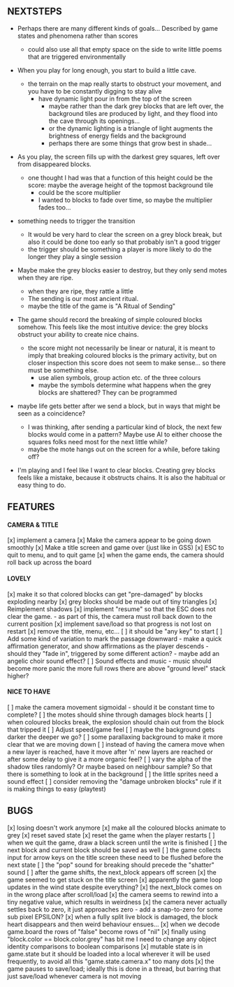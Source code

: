 NEXTSTEPS
---------

- Perhaps there are many different kinds of goals... Described
  by game states and phenomena rather than scores
  - could also use all that empty space on the side to write little
    poems that are triggered environmentally

- When you play for long enough, you start to build a little
  cave.
  - the terrain on the map really starts to obstruct your movement,
    and you have to be constantly digging to stay alive
    - have dynamic light pour in from the top of the screen
      - maybe rather than the dark grey blocks that are left
        over, the background tiles are produced by light, and they
        flood into the cave through its openings...
      - or the dynamic lighting is a triangle of light augments the
        brightness of energy fields and the background
      - perhaps there are some things that grow best in shade...

- As you play, the screen fills up with the darkest grey squares,
  left over from disappeared blocks.
  - one thought I had was that a function of this height could be
    the score: maybe the average height of the topmost background tile
    - could be the score multiplier
    - I wanted to blocks to fade over time, so maybe the multiplier
      fades too...

- something needs to trigger the transition
  - It would be very hard to clear the screen on a grey block break,
    but also it could be done too early so that probably isn't a
    good trigger
  - the trigger should be something a player is more likely to do
    the longer they play a single session

- Maybe make the grey blocks easier to destroy, but they only
  send motes when they are ripe.
  - when they are ripe, they rattle a little
  - The sending is our most ancient ritual.
  - maybe the title of the game is "A Ritual of Sending"

- The game should record the breaking of simple coloured blocks somehow.
  This feels like the most intuitive device: the grey blocks obstruct
  your ability to create nice chains.
  - the score might not necessarily be linear or natural,
    it is meant to imply that breaking coloured blocks is the
    primary activity, but on closer inspection this score
    does not seem to make sense... so there must be something else.
    - use alien symbols, group action etc. of the three colours
    - maybe the symbols determine what happens when the grey blocks
      are shattered? They can be programmed

- maybe life gets better after we send a block, but in ways that
  might be seen as a coincidence?
  - I was thinking, after sending a particular kind of block,
    the next few blocks would come in a pattern? Maybe use
    AI to either choose the squares folks need most for the next
    little while?
  - maybe the mote hangs out on the screen for a while, before taking off?

- I'm playing and I feel like I want to clear blocks. Creating grey blocks
  feels like a mistake, because it obstructs chains. It is also the habitual
  or easy thing to do.

## FEATURES

#### CAMERA & TITLE
[x] implement a camera
[x] Make the camera appear to be going down smoothly
[x] Make a title screen and game over (just like in GSS)
[x] ESC to quit to menu, and to quit game
[x] when the game ends, the camera should roll back up across
    the board

#### LOVELY
[x] make it so that colored blocks can get "pre-damaged" by blocks
    exploding nearby
[x] grey blocks should be made out of tiny triangles
[x] Reimplement shadows
[x] implement "resume" so that the ESC does not
    clear the game.
    - as part of this, the camera must roll back down to the current position
[x] implement save/load so that progress is not lost on restart
[x] remove the title, menu, etc...
[ ] it should be "any key" to start
[ ] Add some kind of variation to mark the passage downward
    - make a quick affirmation generator, and show affirmations
      as the player descends
    - should they "fade in", triggered by some different action?
    - maybe add an angelic choir sound effect?
[ ] Sound effects and music
    - music should become more panic the more
    full rows there are above "ground level"
    stack higher?

#### NICE TO HAVE

[ ] make the camera movement sigmoidal
    - should it be constant time to complete?
[ ] the motes should shine through damages block hearts
[ ] when coloured blocks break, the explosion should chain out
    from the block that tripped it
[ ] Adjust speed/game feel
[ ] maybe the background gets darker the deeper we go?
[ ] some parallaxing background to make it more clear that
    we are moving down
[ ] instead of having the camera move when a new layer is reached,
    have it move after 'n' new layers are reached or after some delay
    to give it a more organic feel?
[ ] vary the alpha of the shadow tiles randomly? Or maybe based on
    neighbour sample? So that there is something to look at in the
    background
[ ] the little sprites need a sound effect
[ ] consider removing the "damage unbroken blocks" rule
    if it is making things to easy (playtest)

## BUGS

[x] losing doesn't work anymore
    [x] make all the coloured blocks animate to grey
    [x] reset saved state
    [x] reset the game when the player restarts
[ ] when we quit the game, draw a black screen until the write is finished
[ ] the next block and current block should be saved as well
[ ] the game collects input for arrow keys on the title screen
    these need to be flushed before the next state
[ ] the "pop" sound for breaking should precede the "shatter" sound
[ ] after the game shifts, the next_block appears off screen
[x] the game seemed to get stuck on the title screen
[x] apparently the game loop updates in the wind state despite everything?
[x] the next_block comes on in the wrong place after scroll/load
[x] the camera seems to rewind into a tiny negative value, which results in weirdness
[x] the camera never actually settles back to zero, it just approaches zero
    - add a snap-to-zero for some sub pixel EPSILON?
[x] when a fully split live block is damaged, the block heart disappears
    and then weird behaviour ensues...
[x] when we decode game.board the rows of "false" become rows of "nil"
[x] finally using "block.color == block.color.grey" has bit me
    I need to change any object identity comparisons to boolean comparisons
[x] mutable state is in game.state but it should be loaded into a local
    wherever it will be used frequently, to avoid all this "game.state.camera.x" too many dots
[x] the game pauses to save/load; ideally this is done in a thread, but
    barring that just save/load whenever camera is not moving
